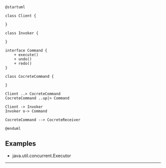 ```plantuml
@startuml

class Client {

}

class Invoker {

}

interface Command {
    + execute()
    + undo()
    + redo()
}

class CocreteCommand {

}

Client ..> CocreteCommand
CocreteCommand ..up|> Command

Client -> Invoker
Invoker o-> Command

CocreteCommand --> CocreteReceiver

@enduml
```

## Examples

* java.util.concurrent.Executor

---
